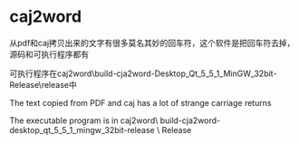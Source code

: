 # caj2word
从pdf和caj拷贝出来的文字有很多莫名其妙的回车符，这个软件是把回车符去掉，源码和可执行程序都有

可执行程序在caj2word\build-cja2word-Desktop_Qt_5_5_1_MinGW_32bit-Release\release中

The text copied from PDF and caj has a lot of strange carriage returns

The executable program is in caj2word\ build-cja2word-desktop_qt_5_5_1_mingw_32bit-release \ Release
